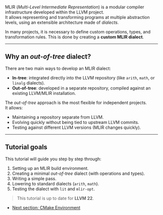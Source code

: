 
MLIR (*Multi-Level Intermediate Representation*) is a modular compiler infrastructure developed within the LLVM project.  
It allows representing and transforming programs at multiple abstraction levels, using an extensible architecture made of *dialects*.

In many projects, it is necessary to define custom operations, types, and transformation rules. This is done by creating a **custom MLIR dialect**.

---

## Why an *out-of-tree* dialect?

There are two main ways to develop an MLIR dialect:
- **In-tree**: integrated directly into the LLVM repository (like `arith`, `math`, or `linalg` dialects).
- **Out-of-tree**: developed in a separate repository, compiled against an existing LLVM/MLIR installation.

The *out-of-tree* approach is the most flexible for independent projects.  
It allows:
- Maintaining a repository separate from LLVM.
- Evolving quickly without being tied to upstream LLVM commits.
- Testing against different LLVM versions (MLIR changes quickly).

---

## Tutorial goals

This tutorial will guide you step by step through:
1. Setting up an MLIR build environment.
2. Creating a minimal *out-of-tree* dialect (with operations and types).
3. Writing a simple pass.
4. Lowering to standard dialects (`arith`, `math`).
5. Testing the dialect with `lit` and `mlir-opt`.

> This tutorial is up to date for **LLVM 22**.

- [Next section: CMake Environment](Environment-Setup.md)